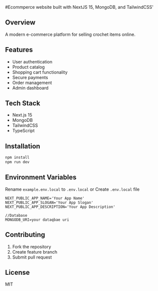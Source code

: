 #Ecommperce website built with NextJS 15, MongoDB, and TailwindCSS'
## Overview
A modern e-commerce platform for selling crochet items online.

## Features
- User authentication
- Product catalog
- Shopping cart functionality
- Secure payments
- Order management
- Admin dashboard

## Tech Stack
- Next.js 15
- MongoDB
- TailwindCSS
- TypeScript

## Installation
```bash
npm install
npm run dev
```

## Environment Variables
Rename `example.env.local` to `.env.local` or Create `.env.local` file
```
NEXT_PUBLIC_APP_NAME='Your App Name'
NEXT_PUBLIC_APP_SLOGAN='Your App Slogan'
NEXT_PUBLIC_APP_DESCRIPTION='Your App Description'

//Database
MONGODB_URI=your dataqbae uri
```

## Contributing
1. Fork the repository
2. Create feature branch
3. Submit pull request

## License
MIT
